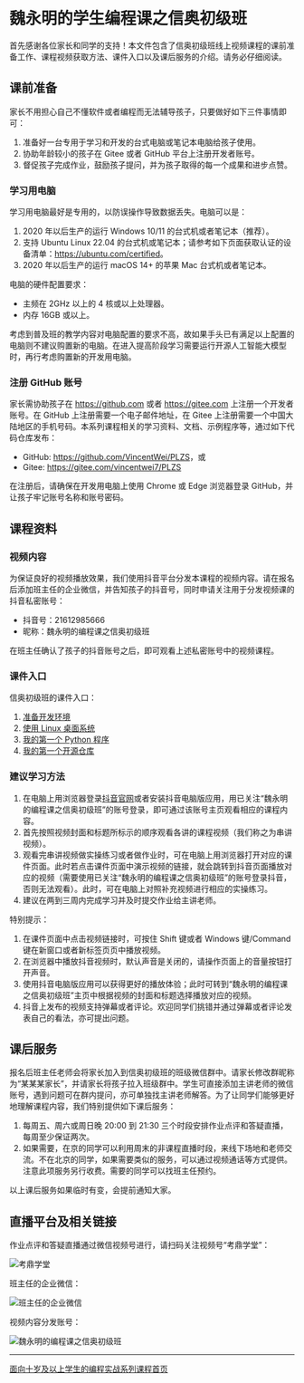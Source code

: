 # 魏永明的学生编程课之信奥初级班

首先感谢各位家长和同学的支持！本文件包含了信奥初级班线上视频课程的课前准备工作、课程视频获取方法、课件入口以及课后服务的介绍。请务必仔细阅读。

## 课前准备

家长不用担心自己不懂软件或者编程而无法辅导孩子，只要做好如下三件事情即可：

1. 准备好一台专用于学习和开发的台式电脑或笔记本电脑给孩子使用。
1. 协助年龄较小的孩子在 Gitee 或者 GitHub 平台上注册开发者账号。
1. 督促孩子完成作业，鼓励孩子提问，并为孩子取得的每一个成果和进步点赞。

### 学习用电脑

学习用电脑最好是专用的，以防误操作导致数据丢失。电脑可以是：

1. 2020 年以后生产的运行 Windows 10/11 的台式机或者笔记本（推荐）。
1. 支持 Ubuntu Linux 22.04 的台式机或笔记本；请参考如下页面获取认证的设备清单：<https://ubuntu.com/certified>。
1. 2020 年以后生产的运行 macOS 14+ 的苹果 Mac 台式机或者笔记本。

电脑的硬件配置要求：

- 主频在 2GHz 以上的 4 核或以上处理器。
- 内存 16GB 或以上。

考虑到普及班的教学内容对电脑配置的要求不高，故如果手头已有满足以上配置的电脑则不建议购置新的电脑。在进入提高阶段学习需要运行开源人工智能大模型时，再行考虑购置新的开发用电脑。

### 注册 GitHub 账号

家长需协助孩子在 <https://github.com> 或者 <https://gitee.com> 上注册一个开发者账号。在 GitHub 上注册需要一个电子邮件地址，在 Gitee 上注册需要一个中国大陆地区的手机号码。本系列课程相关的学习资料、文档、示例程序等，通过如下代码仓库发布：

- GitHub: <https://github.com/VincentWei/PLZS>，或
- Gitee: <https://gitee.com/vincentwei7/PLZS>

在注册后，请确保在开发用电脑上使用 Chrome 或 Edge 浏览器登录 GitHub，并让孩子牢记账号名称和账号密码。

## 课程资料

### 视频内容

为保证良好的视频播放效果，我们使用抖音平台分发本课程的视频内容。请在报名后添加班主任的企业微信，并告知孩子的抖音号，同时申请关注用于分发视频课的抖音私密账号：

- 抖音号：21612985666
- 昵称：魏永明的编程课之信奥初级班

在班主任确认了孩子的抖音账号之后，即可观看上述私密账号中的视频课程。

### 课件入口

信奥初级班的课件入口：

1. [准备开发环境](https://courses.fmsoft.cn/plzs/preparing-ubuntu-linux.html)
1. [使用 Linux 桌面系统](https://courses.fmsoft.cn/plzs/using-linux-desktop-system.html)
1. [我的第一个 Python 程序](https://courses.fmsoft.cn/plzs/my-first-python-program.html)
1. [我的第一个开源仓库](https://courses.fmsoft.cn/plzs/my-first-open-source-repository.html)

### 建议学习方法

1. 在电脑上用浏览器登录[抖音官网](https://www.douyin.com)或者安装抖音电脑版应用，用已关注“魏永明的编程课之信奥初级班”的账号登录，即可通过该账号主页观看相应的课程内容。
1. 首先按照视频封面和标题所标示的顺序观看各讲的课程视频（我们称之为串讲视频）。
1. 观看完串讲视频做实操练习或者做作业时，可在电脑上用浏览器打开对应的课件页面。此时若点击课件页面中演示视频的链接，就会跳转到抖音页面播放对应的视频（需要使用已关注“魏永明的编程课之信奥初级班”的账号登录抖音，否则无法观看）。此时，可在电脑上对照补充视频进行相应的实操练习。
1. 建议在两到三周内完成学习并及时提交作业给主讲老师。

特别提示：

1. 在课件页面中点击视频链接时，可按住 Shift 键或者 Windows 键/Command 键在新窗口或者新标签页页中播放视频。
1. 在浏览器中播放抖音视频时，默认声音是关闭的，请操作页面上的音量按钮打开声音。
1. 使用抖音电脑版应用可以获得更好的播放体验；此时可转到“魏永明的编程课之信奥初级班”主页中根据视频的封面和标题选择播放对应的视频。
1. 抖音上发布的视频支持弹幕或者评论。欢迎同学们挑错并通过弹幕或者评论发表自己的看法，亦可提出问题。

## 课后服务

报名后班主任老师会将家长加入到信奥初级班的班级微信群中。请家长修改群昵称为“某某某家长”，并请家长将孩子拉入班级群中。学生可直接添加主讲老师的微信账号，遇到问题可在群内提问，亦可单独找主讲老师解答。为了让同学们能够更好地理解课程内容，我们特别提供如下课后服务：

1. 每周五、周六或周日晚 20:00 到 21:30 三个时段安排作业点评和答疑直播，每周至少保证两次。
2. 如果需要，在京的同学可以利用周末的非课程直播时段，来线下场地和老师交流。不在北京的同学，如果需要类似的服务，可以通过视频通话等方式提供。注意此项服务另行收费。需要的同学可以找班主任预约。

以上课后服务如果临时有变，会提前通知大家。

## 直播平台及相关链接

作业点评和答疑直播通过微信视频号进行，请扫码关注视频号“考鼎学堂”：

![考鼎学堂](https://courses.fmsoft.cn/plzs/assets/qrcode-wechat-channel-weiym.png)

班主任的企业微信：

![班主任的企业微信](https://courses.fmsoft.cn/plzs/assets/qrcode-wechat-enterprise-lee.png)

视频内容分发账号：

![魏永明的编程课之信奥初级班](https://courses.fmsoft.cn/plzs/assets/qrcode-douyin-class-newbie.jpg)

---

[面向十岁及以上学生的编程实战系列课程首页](README.md)
